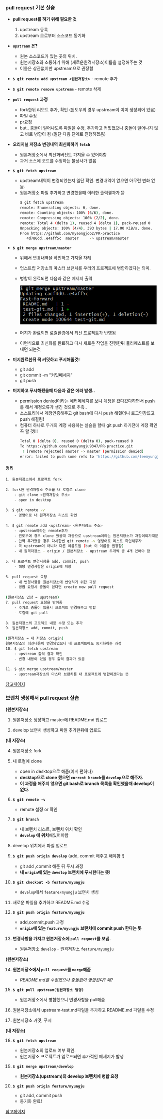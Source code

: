 ### pull request 기본 실습
- **pull request를 하기 위해 필요한 것**
	1. upstream 등록
	2. upstream 으로부터 소스코드 동기화

- **```upstream``` 은?**
	- 원본 소스코드가 있는 곳의 위치.
	- 원본저장소와 소통하기 위해 (새로운원격저장소)이름을 설정해주는 것
	- 이름은 상관없지만 upstream으로 권장함

- **``` $ git remote add upstream <원본저장소> ```** - remote 추가
	

- **```$ git remote remove upstream```** - remote 삭제
 

- **```pull request``` 과정**
	- fork한뒤 리모트 추가, 확인 (윈도우의 경우 upstream이 이미 생성되어 있음)
	- 파일 수정
	- pr요청
	- but.. 충돌이 일어나도록 파일을 수정, 추가하고 커밋했으나 충돌이 일어나지 않고 바로 병합이 됨 (일단 다음 단계로 진행하겠음)

- **오리지널 저장소 변경내역 최신화하기 ```fetch```**
	- 원본저장소에서 최신화버전도 가져올 수 있어야함
	- 과거 소스에 코드를 수정하는 불상사가 없음

- **```$ git fetch upstream```**
	- upstream내역이 변경되었는지 일단 확인. 변경내역이 없으면 아무런 변화 없음. 
	- 원본저장소 파일 추가하고 변경했을때 이러한 출력결과가 뜸
		```bash
		$ git fetch upstream
		remote: Enumerating objects: 6, done.
		remote: Counting objects: 100% (6/6), done.
		remote: Compressing objects: 100% (2/2), done.
		remote: Total 4 (delta 1), reused 4 (delta 1), pack-reused 0
		Unpacking objects: 100% (4/4), 393 bytes | 17.00 KiB/s, done.
		From https://github.com/myeongjoo2/PR-practice
		   4d786dd..e4aff5c  master     -> upstream/master
		 ```
- **```$ git merge upstream/master```**
	- 위에서 변경내역을 확인하고 가져올 차례
	- 업스트립 저장소의 마스터 브랜치를 우리의 프로젝트에 병합하겠다는 의미.
	- 병합이 완료되면 다음과 같은 메세지 출력
	
		<img src="../daily/2020-07/images/upstreammerge.PNG">

	- 머지가 완료되면 로컬환경에서 최신 프로젝트가 반영됨
	- 이런식으로 최신화를 완료하고 다시 새로운 작업을 진행한뒤 풀리퀘스트를 보내면 되는것

- **머지완료한뒤 꼭 커밋하고 푸시해줄것!**
	- git add 
	- git commit -m "커밋메세지"
	- git push

- **머지하고 푸시해줬을때 다음과 같은 에러 발생..**
	- permission denied이라는 에러메세지를 보니 계정을 왔다갔다하면서 push를 해서 계정오류가 생긴 것으로 추측..
	- 소스트리에서 계정인증해주고 git bash에 다시 push 해줬더니 로그인창뜨고 push 해결됨!
	- 컴퓨터 하나로 두개의 계정 사용하는 실슬을 할때 git push 하기전에 계정 확인 꼭 할 것!!!
		```bash
		Total 0 (delta 0), reused 0 (delta 0), pack-reused 0
		To https://github.com/leemyungju9347/PR-practice.git
		 ! [remote rejected] master -> master (permission denied)
		error: failed to push some refs to 'https://github.com/leemyungju9347/PR-practice.git'
		```

#### 정리
``` bash
1. 원본저장소에서 프로젝트 fork

2. fork한 원격저장소 주소를 내 로컬로 clone
	- git clone <원격저장소 주소>
	- open in desktop
	
3. $ git remote -v 
	- 명령어로 내 원격저장소 리스트 확인
	
4. $ git remote add <upstream> <원본저장소 주소>
	- upstream이라는 remote추가
	- 윈도우에 경우 clone 했을때 자동으로 upstream이라는 원본저장소가 저장이되기때문에 생략가능
	- 만약 추가했을 경우 다시한번 git remote -v 명령어로 리스트 확인해주자
	- 꼭 upstream이 아니라 다른 이름도됨 (but 이 이름을 권장함)
	- 내 원격저장소 - origin / 원본저장소 - upstream 두개씩 총 4개 있어야 함
	
5. 내 프로젝트 변경사항을 add, commit, push 
	- 해당 변경사항은 origin에 저장

6. pull request 요청
	- 내 변경사항을 원본저장소에 반영하기 위한 과정  
	- 병합 요청시 충돌이 없다면 create new pull request

(원본저장소 입장 = upstream)
7. pull request 요청을 받아줌
	- 추가로 충돌이 있을시 프로젝트 변경해주고 병합
	- 로컬에 git pull
	
8. 원본저장소의 프로젝트 내용 수정 또는 추가
9. 원본저장소 add, commit, push

(원격저장소 = 내 저장소 origin) 
원본저장소의 최신내용이 변경되었으니 내 프로젝트에도 동기화하는 과정
10. $ git fetch upstream
	- upstream 출력 결과 확인
	- 변경 내용이 있을 경우 출력 결과가 있음

11. $ git merge upstream/master
	- upstream저장소의 마스터 브랜치를 내 프로젝트에 병합하겠다는 뜻
 ```
[참고페이지](https://playinlion.tistory.com/29)


### 브랜치 생성해서 pull request 실습

**(원본저장소)**

1. 원본저장소 생성하고 master에 README.md 업로드

3. develop 브랜치 생성하고 파일 추가한뒤에 업로드

**(내 저장소)**

4. 원본저장소 fork

5. 내 로컬에 clone 
	- open in desktop으로 해줌(이게 편하다)
	- **desktop으로 clone 했으면 ```current branch```를 ```develop```으로 해주자.**
	- **이 과정을 해주지 않으면 git bash로 branch 목록을 확인했을때 develop이 없다.**

6. **```$ git remote -v```**
	- remote 설정 or 확인

7. **```$ git branch```**
	- 내 브랜치 리스트, 브랜치 위치 확인 
	- **```develop``` 에 위치**해있어야함

8. develop 위치에서 파일 업로드

9. **```$ git push origin develop```** (add, commit 해주고 해야함!!)
	- git add ,commit 해준 뒤 푸시 과정
	- **내 ```origin```에 있는 ```develop``` 브랜치에 푸시한다는 뜻!**

10. **```$ git checkout -b feature/myungju```**

	- ```develop```에서 ```feature/myungju``` 브랜치 생성

11. 새로운 파일을 추가하고 README.md 수정

12. **```$ git push origin feature/myungju```**
	- add,commit,push 과정
	- **```origin```에 있는 ```feature/myungju``` 브랜치에 commit push 한다는 뜻**

13. **변경사항을 가지고 원본저장소에 ```pull request```를 보냄.**
	- 원본저장소 ```develop``` - 원격저장소 ```feature/myungju```

**(원본저장소)**

14. **원본저장소에서 ```pull request```를 ```merge```해줌**
	- *README.md를 수정했으나 충돌없이 병합된다? 왜?*

15. **```$ git pull upstream(원본저장소 별명)```**
	- 원본저장소에서 병합했으니 변경사항을 pull해줌

16. 원본저장소에서 upstream-test.md파일을 추가하고 README.md 파일을 수정

17. 원본저장소 커밋, 푸시

**(내 저장소)**

18. **```$ git fetch upstream```**
	- 원본저장소의 업로드 여부 확인.
	- 원본저장소 프로젝트가 업로드되면 추가적인 메세지가 발생

19. **```$ git merge upstream/develop```**
	- **원본저장소(upstream)의 develop 브랜치에 병합 요청**

20. **```$ git push origin feature/myungju```**
	- git add, commit push
	- 동기화 완료!

[참고페이지](https://wayhome25.github.io/git/2017/07/08/git-first-pull-request-story/)
